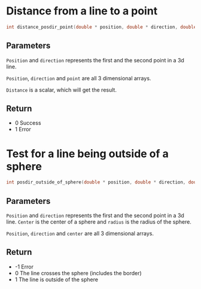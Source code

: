 # Distance from a line to a point 

```c
int distance_posdir_point(double * position, double * direction, double * point, double * distance);
```

## Parameters
`Position` and `direction` represents the first and the second point in a 3d line.

`Position`, `direction` and `point` are all 3 dimensional arrays.

`Distance` is a scalar, which will get the result.


## Return
* 0 Success
* 1 Error

# Test for a line being outside of a sphere

```c
int posdir_outside_of_sphere(double * position, double * direction, double * center, double radius);
```

## Parameters

`Position` and `direction` represents the first and the second point in a 3d line.
`Center` is the center of a sphere and `radius` is the radius of the sphere.

`Position`, `direction` and `center` are all 3 dimensional arrays.

## Return
* -1 Error
* 0 The line crosses the sphere (includes the border)
* 1 The line is outside of the sphere
